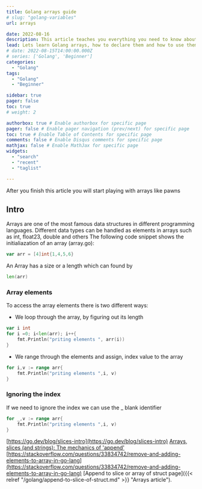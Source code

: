 ```yaml
---
title: Golang arrays guide
# slug: "golang-variables"
url: arrays

date: 2022-08-16
description: This article teaches you everything you need to know about arrays in Golang
lead: Lets learn Golang arrays, how to declare them and how to use them.
# date: 2022-08-15T14:00:00.000Z
# series: ['Golang', 'Beginner']
categories:
  - "Golang"
tags:
  - "Golang"
  - "Beginner"

sidebar: true
pager: false
toc: true
# weight: 2

authorbox: true # Enable authorbox for specific page
pager: false # Enable pager navigation (prev/next) for specific page
toc: true # Enable Table of Contents for specific page
comments: false # Enable Disqus comments for specific page
mathjax: false # Enable MathJax for specific page
widgets:
  - "search"
  - "recent"
  - "taglist"

---
```



After you finish this article you will start playing with arrays like pawns

<!--more-->

## Intro

Arrays are one of the most famous data structures in different programming languages. Different data types can be handled as elements in arrays such as int, float23, double and others The following code snippet shows the initialiazation of an array (array.go):

```go
var arr = [4]int{1,4,5,6}
```

An Array has a size or a length which can found by

```go
len(arr)
```

### Array elements

To access the array elements there is two different ways:

- We loop through the array, by figuring out its length
```go
var i int
for i =0; i<len(arr); i++{
    fmt.Println("priting elements ", arr(i))
}
```
- We range through the elements and assign, index value to the array
```go
for i,v := range arr{
    fmt.Println("priting elements ",i, v)
}
```
### Ignoring the index
If we need to ignore the index we can use the _ blank identifier
```go
for _,v := range arr{
    fmt.Println("priting elements ",i, v)
}
```


[https://go.dev/blog/slices-intro](https://go.dev/blog/slices-intro)
[Arrays, slices (and strings): The mechanics of 'append'](https://go.dev/blog/slices)
[https://stackoverflow.com/questions/33834742/remove-and-adding-elements-to-array-in-go-lang](https://stackoverflow.com/questions/33834742/remove-and-adding-elements-to-array-in-go-lang)
[Append to slice or array of struct page]({{< relref "/golang/append-to-slice-of-struct.md" >}} "Arrays article").
